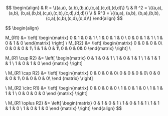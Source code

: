 $$
\begin{align}
& R = \{(a,a), (a,b),(b,a),(c,a),(c,d),(d,d)\} \\
& R ^2 = \{(a,a), (a,b), (b,a),(b,b),(c,a),(c,b),(c,d),(d,d)\} \\
& R^3 = \{(a,a), (a,b), (b,a),(b,b),(c,a),(c,b),(c,d),(d,d)\}
\end{align}
$$


$$
\begin{align}

 M_{R1} &= \left[
\begin{matrix}
0 & 1 & 0 & 1 \\
1 & 0 & 1 & 0 \\
0 & 0 & 1 & 1 \\
1 & 0 & 1 & 0
\end{matrix}
\right]
\\
M_{R2} &= \left[
\begin{matrix}
0 & 0 & 0 & 0\\
0 & 0 & 0 & 1\\
1 & 1 & 0 & 1\\ 
0 & 0 & 0& 0
\end{matrix}
\right]
\\

M_{R1 \cup R2} &= \left[
\begin{matrix}
0 & 1 & 0 & 1 \\
1 & 0 & 1 & 1 \\
1 & 1 & 1 & 1 \\
1 & 0 & 1 & 0
\end {matrix}
\right]

\\
M_{R1 \cap R2} &= \left[
\begin{matrix}
0 & 0 & 0 & 0\\
0 & 0 & 0 & 0\\
0 & 0 & 0 & 1\\
0 & 0 & 0 & 0\\
\end {matrix}
\right]

\\
M_{R2 \circ R1} &= \left[
\begin{matrix}
0 & 0 & 0 & 0 \\
1 & 0 & 1 & 0 \\
1 & 1 & 1 & 1 \\
0 & 0 & 0 & 0
\end {matrix}
\right]

\\
M_{R1 \oplus R2} &= \left[
\begin{matrix}
0 & 1 & 0 & 1 \\
1 & 0 & 1 & 1 \\ 
1 & 1 & 1 & 0 \\
1 & 0 & 1 & 0
\end {matrix}
\right]
\end{align}
$$

